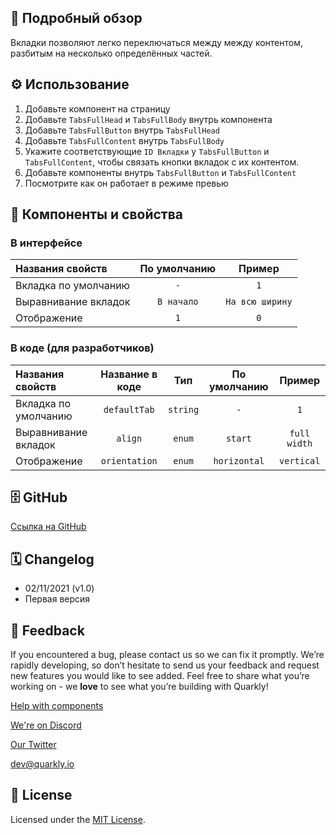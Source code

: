 ## 📖 Подробный обзор

Вкладки позволяют легко переключаться между между контентом, разбитым на несколько определённых частей.

## ⚙️ Использование

1. Добавьте компонент на страницу
2. Добавьте `TabsFullHead` и `TabsFullBody` внутрь компонента
3. Добавьте `TabsFullButton` внутрь `TabsFullHead`
4. Добавьте `TabsFullContent` внутрь `TabsFullBody`
5. Укажите соответствующие `ID Вкладки` у `TabsFullButton` и `TabsFullContent`, чтобы связать кнопки вкладок с их контентом.
6. Добавьте компоненты внутрь `TabsFullButton` и `TabsFullContent`
7. Посмотрите как он работает в режиме превью

## 🧩 Компоненты и свойства

### В интерфейсе

| Названия свойств     | По умолчанию |     Пример      |
| :------------------- | :----------: | :-------------: |
| Вкладка по умолчанию |     `-`      |       `1`       |
| Выравнивание вкладок |  `В начало`  | `На всю ширину` |
| Отображение          |     `1`      |       `0`       |

### В коде (для разработчиков)

| Названия свойств     | Название в коде |   Тип    | По умолчанию |    Пример    |
| :------------------- | :-------------: | :------: | :----------: | :----------: |
| Вкладка по умолчанию |  `defaultTab`   | `string` |     `-`      |     `1`      |
| Выравнивание вкладок |     `align`     |  `enum`  |   `start`    | `full width` |
| Отображение          |  `orientation`  |  `enum`  | `horizontal` |  `vertical`  |

## 🗄 GitHub

[Ссылка на GitHub](https://github.com/quarkly/community-kit/blob/master/src/TabsFull)

## 🗓 Changelog

-   02/11/2021 (v1.0)
-   Первая версия

## 📮 Feedback

If you encountered a bug, please contact us so we can fix it promptly. We’re rapidly developing, so don’t hesitate to send us your feedback and request new features you would like to see added. Feel free to share what you’re working on - we **love** to see what you’re building with Quarkly!

[Help with components](https://community.quarkly.io/c/requests/11)

[We're on Discord](https://discord.gg/f9KhSMGX)

[Our Twitter](https://twitter.com/quarklyapp)

[dev@quarkly.io](mailto:dev@quarkly.io)

## 📝 License

Licensed under the [MIT License](https://raw.githubusercontent.com/quarkly/community-kit/master/LICENSE).
